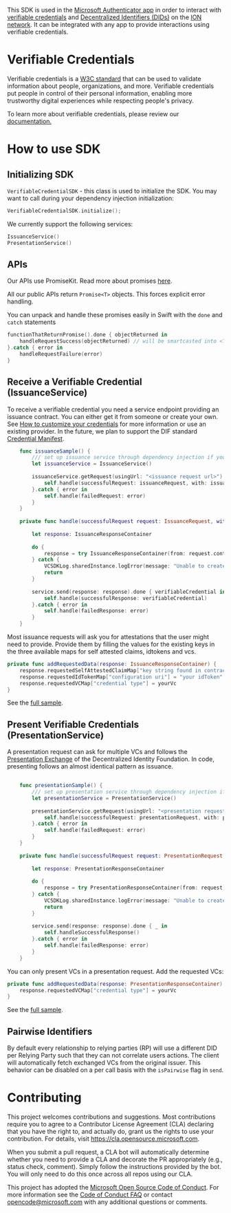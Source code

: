 This SDK is used in the [Microsoft Authenticator app](https://www.microsoft.com/en-us/account/authenticator) in order to interact with [verifiable credentials](https://www.w3.org/TR/vc-data-model/) and [Decentralized Identifiers (DIDs)](https://www.w3.org/TR/did-core/) on the [ION network](https://github.com/decentralized-identity/ion). It can be integrated with any app to provide interactions using verifiable credentials.
 
# Verifiable Credentials 
 
Verifiable credentials is a [W3C standard](https://www.w3.org/TR/vc-data-model/) that can be used to validate information about people, organizations, and more. Verifiable credentials put people in control of their personal information, enabling more trustworthy digital experiences while respecting people's privacy. 
 
To learn more about verifiable credentials, please review our [documentation.](https://didproject.azurewebsites.net/docs/verifiable-credentials.html)

# How to use SDK

## Initializing SDK
`VerifiableCredentialSDK` - this class is used to initialize the SDK. You may want to call during your dependency injection initialization:
```swift
VerifiableCredentialSDK.initialize();
```

We currently support the following services:

```swift
IssuanceService()
PresentationService()
```

## APIs

Our APIs use PromiseKit. Read more about promises [here](https://github.com/mxcl/PromiseKit). 

All our public APIs return `Promise<T>` objects. This forces explicit error handling.

You can unpack and handle these promises easily in Swift with the `done` and `catch` statements

```swift
functionThatReturnPromise().done { objectReturned in
    handleRequestSuccess(objectReturned) // will be smartcasted into <T>
}.catch { error in
    handleRequestFailure(error)
}
```

## Receive a Verifiable Credential (IssuanceService)

To receive a verifiable credential you need a service endpoint providing an issuance contract. You can either get it from someone or create your own. See [How to customize your credentials](https://docs.microsoft.com/en-us/azure/active-directory/verifiable-credentials/credential-design) for more information or use an existing provider. In the future, we plan to support the DIF standard [Credential Manifest](https://identity.foundation/credential-manifest/).

```swift
    func issuanceSample() {
        /// set up issuance service through dependency injection if you like.
        let issuanceService = IssuanceService()
        
        issuanceService.getRequest(usingUrl: "<issuance request url>").done { issuanceRequest in
            self.handle(successfulRequest: issuanceRequest, with: issuanceService)
        }.catch { error in
            self.handle(failedRequest: error)
        }
    }
    
    private func handle(successfulRequest request: IssuanceRequest, with service: IssuanceService) {
        
        let response: IssuanceResponseContainer
        
        do {
            response = try IssuanceResponseContainer(from: request.content, contractUri: "<issuance request url>")
        } catch {
            VCSDKLog.sharedInstance.logError(message: "Unable to create IssuanceResponseContainer.")
            return
        }
        
        service.send(response: response).done { verifiableCredential in
            self.handle(successfulResponse: verifiableCredential)
        }.catch { error in
            self.handle(failedResponse: error)
        }
    }
```

Most issuance requests will ask you for attestations that the user might need to provide. Provide them by filling the values for the existing keys in the three available maps for self attested claims, idtokens and vcs.

```swift
private func addRequestedData(response: IssuanceResponseContainer) {
    response.requestedSelfAttestedClaimMap["key string found in contract"] = "user specified values"
    response.requestedIdTokenMap["configuration uri"] = "your idToken"
    response.requestedVCMap["credential type"] = yourVc
}
```

See the [full sample](https://github.com/microsoft/VerifiableCredential-SDK-iOS/tree/master/VCSamples/VCSamples/IssuanceSamples.swift).

## Present Verifiable Credentials (PresentationService)

A presentation request can ask for multiple VCs and follows the [Presentation Exchange](https://identity.foundation/presentation-exchange/) of the Decentralized Identity Foundation. In code, presenting follows an almost identical pattern as issuance.

```swift
   
    func presentationSample() {
        /// set up presentation service through dependency injection if you like.
        let presentationService = PresentationService()
        
        presentationService.getRequest(usingUrl: "<presentation request url>").done { presentationRequest in
            self.handle(successfulRequest: presentationRequest, with: presentationService)
        }.catch { error in
            self.handle(failedRequest: error)
        }
    }
    
    private func handle(successfulRequest request: PresentationRequest, with service: PresentationService) {
        
        let response: PresentationResponseContainer
        
        do {
            response = try PresentationResponseContainer(from: request)
        } catch {
            VCSDKLog.sharedInstance.logError(message: "Unable to create PresentationResponseContainer.")
            return
        }
        
        service.send(response: response).done { _ in
            self.handleSuccessfulResponse()
        }.catch { error in
            self.handle(failedResponse: error)
        }
    }
```

You can only present VCs in a presentation request. Add the requested VCs:

```swift
private func addRequestedData(response: PresentationResponseContainer) {
    response.requestedVCMap["credential type"] = yourVc
}
```

See the [full sample](https://github.com/microsoft/VerifiableCredential-SDK-iOS/tree/master/VCSamples/VCSamples/IssuanceSamples.swift).

## Pairwise Identifiers

By default every relationship to relying parties (RP) will use a different DID per Relying Party such that they can not correlate users actions. The client will automatically fetch exchanged VCs from the original issuer. This behavior can be disabled on a per call basis with the `isPairwise` flag in `send`.

# Contributing

This project welcomes contributions and suggestions.  Most contributions require you to agree to a
Contributor License Agreement (CLA) declaring that you have the right to, and actually do, grant us
the rights to use your contribution. For details, visit https://cla.opensource.microsoft.com.

When you submit a pull request, a CLA bot will automatically determine whether you need to provide
a CLA and decorate the PR appropriately (e.g., status check, comment). Simply follow the instructions
provided by the bot. You will only need to do this once across all repos using our CLA.

This project has adopted the [Microsoft Open Source Code of Conduct](https://opensource.microsoft.com/codeofconduct/).
For more information see the [Code of Conduct FAQ](https://opensource.microsoft.com/codeofconduct/faq/) or
contact [opencode@microsoft.com](mailto:opencode@microsoft.com) with any additional questions or comments.
